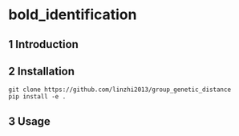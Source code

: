 # bold_identification

## 1 Introduction


## 2 Installation

    git clone https://github.com/linzhi2013/group_genetic_distance
    pip install -e .


## 3 Usage







